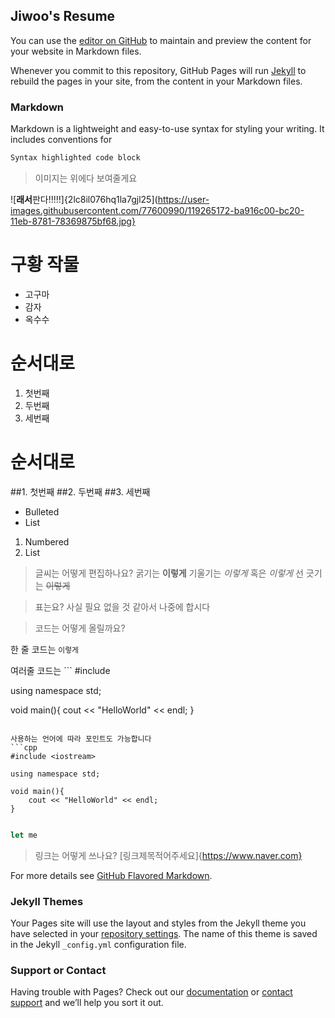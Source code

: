 ## Jiwoo's Resume

You can use the [editor on GitHub](https://github.com/steve3537/steve3537.github.io/edit/main/README.md) to maintain and preview the content for your website in Markdown files.

Whenever you commit to this repository, GitHub Pages will run [Jekyll](https://jekyllrb.com/) to rebuild the pages in your site, from the content in your Markdown files.

### Markdown

Markdown is a lightweight and easy-to-use syntax for styling your writing. It includes conventions for

```markdown
Syntax highlighted code block
```

> 이미지는 위에다 보여줄게요

![**래서**판다!!!!!]{2lc8il076hq1la7gjl25](https://user-images.githubusercontent.com/77600990/119265172-ba916c00-bc20-11eb-8781-78369875bf68.jpg}

# 구황 작물
- 고구마
- 감자
- 옥수수

# 순서대로
1. 첫번째
2. 두번째
3. 세번째

# 순서대로
##1. 첫번째
##2. 두번째
##3. 세번째

- Bulleted
- List

1. Numbered
2. List

> 글씨는 어떻게 편집하나요?
굵기는 **이렇게**
기울기는 _이렇게_
혹은 *이렇게*
선 긋기는 ~~이렇게~~

> 표는요?
사실 필요 없을 것 같아서 나중에 합시다

> 코드는 어떻게 올릴까요?

한 줄 코드는 `이렇게`

여러줄 코드는 ```
#include <iostream>

using namespace std;

void main(){
	cout << "HelloWorld" << endl;
}
```

사용하는 언어에 따라 포인트도 가능합니다
```cpp
#include <iostream>

using namespace std;

void main(){
	cout << "HelloWorld" << endl;
}
```

```js

let me
```

> 링크는 어떻게 쓰나요?
[링크제목적어주세요]{https://www.naver.com}


For more details see [GitHub Flavored Markdown](https://guides.github.com/features/mastering-markdown/).

### Jekyll Themes

Your Pages site will use the layout and styles from the Jekyll theme you have selected in your [repository settings](https://github.com/steve3537/steve3537.github.io/settings/pages). The name of this theme is saved in the Jekyll `_config.yml` configuration file.

### Support or Contact

Having trouble with Pages? Check out our [documentation](https://docs.github.com/categories/github-pages-basics/) or [contact support](https://support.github.com/contact) and we’ll help you sort it out.
